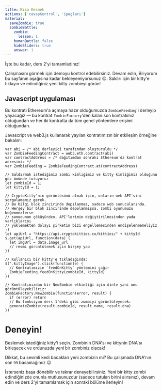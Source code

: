 ```yaml
---
title: Kısa Kesmek
actions: ['cevapKontrol', 'ipuçları']
material:
  saveZombie: true
  zombieBattle:
    zombie:
      lesson: 1
    humanBattle: false
    hideSliders: true
    answer: 1
---
```


İşte bu kadar, ders 2'yi tamamladınız!

Çalışmasını görmek için demoyu kontrol edebilirsiniz. Devam edin, Biliyorum bu sayfanın aşağısına kadar bekleyemiyorsunuz 😉. Saldırı için bir kitty'e tıklayın ve edindiğiniz yeni kitty zombieyi görün!

## Javascript uygulaması

Bu kontratı Ethereum'a açmaya hazır olduğumuzda `ZombieFeeding`'i derleyip yayacağız — bu kontrat `ZombieFactory`'den kalan son kontratımız olduğundan ve her iki kontratta da tüm genel yöntemlere erişimi olduğundan.

Javascript ve web3.js kullanarak yayılan kontratımızın bir etkileşim örneğine bakalım:

```
var abi = /* abi derleyici tarafından oluşturuldu */
var ZombieFeedingContract = web3.eth.contract(abi)
var contractAddress = /* dağıtımdan sonraki Ethereum'da kontrat adresimiz */ 
var ZombieFeeding = ZombieFeedingContract.at(contractAddress)

// Saldırmak istediğimiz zombi kimliğimiz ve kitty kimliğimiz olduğunu göz önünde tutuyoruz
let zombieId = 1;
let kittyId = 1;

// CryptoKitty'nin görüntüsünü almak için, onların web API'sini sorgulamamız gerek.
// Bu bilgi blok zincirinde depılanmaz, sadece web sunucularında.
// Herşey bir blok zincirinde depolanmışsa, zombi oyunumuzu beğenmezlerse 
// sunucunun çöküşünden, API'lerinin değiştirilmesinden yada varlıklarını 
// yüklemekten dolayı şirketin bizi engellemesinden endişelenmemeliyiz ;)
let apiUrl = "https://api.cryptokitties.co/kitties/" + kittyId
$.get(apiUrl, function(data) {
  let imgUrl = data.image_url
  // resmi görüntülemek için birşey yap
})

// Kullanıcı bir kitty'e tıkladığında:
$(".kittyImage").click(function(e) {
  // Kontratımızın `feedOnKitty` yöntemini çağır
  ZombieFeeding.feedOnKitty(zombieId, kittyId)
})

// Kontratımızdan bir NewZombie etkinliği için dinle yani onu görüntüleyebiliriz:
ZombieFactory.NewZombie(function(error, result) {
  if (error) return
  // Bu fonksiyon ders 1'deki gibi zombiyi görüntüleyecek:
  generateZombie(result.zombieId, result.name, result.dna)
})
```

# Deneyin!

Beslemek istediğiniz kitty'i seçin. Zombinin DNA'sı ve kittynin DNA'sı birleşecek ve ordunuzda yeni bir zombiniz olacak!

Dikkat, bu sevimli kedi bacakları yeni zombizin mi? Bu çalışmada DNA'nın son `99` basamağımız 😉

İsterseniz başa dönebilir ve tekrar deneyebilirsiniz. Yeni bir kitty zombi edindiğinizde onunla mutlusunuzdur (sadece tutulan birini alırsınız), devam edin ve ders 2'yi tamamlamak için sonraki bölüme ilerleyin!
